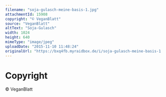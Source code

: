 ```yaml
---
filename: "soja-gulasch-meine-basis-1.jpg"
attachmentId: 15908
copyright: "© VeganBlatt"
source: "VeganBlatt"
altText: "Soja-Gulasch"
width: 1024
height: 640
mimeType: "image/jpeg"
uploadDate: "2015-11-10 11:48:24"
originalUrl: "https://bxq4fb.myraidbox.de/i/soja-gulasch-meine-basis-1.jpg"
---
```


# Copyright

© VeganBlatt
